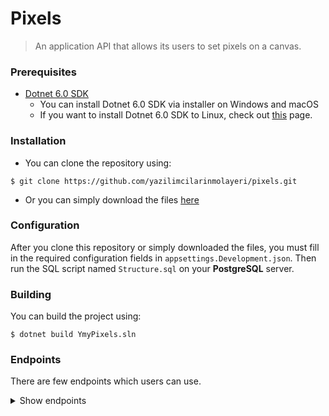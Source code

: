 # Pixels
> An application API that allows its users to set pixels on a canvas.

### Prerequisites
- [Dotnet 6.0 SDK](https://dotnet.microsoft.com/en-us/download/dotnet/6.0)
  - You can install Dotnet 6.0 SDK via installer on Windows and macOS
  - If you want to install Dotnet 6.0 SDK to Linux, check out [this](https://docs.microsoft.com/dotnet/core/install/linux?WT.mc_id=dotnet-35129-website) page.

### Installation
- You can clone the repository using:
```
$ git clone https://github.com/yazilimcilarinmolayeri/pixels.git
```
- Or you can simply download the files [here](https://github.com/yazilimcilarinmolayeri/pixels/archive/refs/heads/master.zip)

### Configuration
After you clone this repository or simply downloaded the files, you must fill in the required
configuration fields in `appsettings.Development.json`. Then run the SQL script named
`Structure.sql` on your **PostgreSQL** server.

### Building
You can build the project using:
```shell
$ dotnet build YmyPixels.sln
```

### Endpoints
There are few endpoints which users can use.
<details><summary>Show endpoints</summary>
<h4>/api/canvas</h4>
Users can execute a <i>GET</i> request here to fetch currently active canvases image.
<h4>/api/auth/login</h4>
Users must login and get a <i>jwt</i> token from this endpoint in order to use the API.
This endpoint simply redirects the user to Discord OAuth authentication page.
<h4>/api/auth/discord/callback</h4>
Users will come to this endpoint after they authenticate with their Discord account.
This endpoint will authenticate them using a <i>jwt</i> token.
<h4>/api/pixel/{x}-{y}</h4>
Users can execute a <i>GET</i> request here to fetch the pixel information on currently active canvas.
<h4>/api/pixel</h4>
Users can execute a <i>PUT</i> request here with a <i>SetPixelModel</i> object to put a pixel to currently active canvas.

Example of a *SetPixelModel* object:
```json
{
  "x": 10,
  "y": 15,
  "color": "f30a2b"
}
```
</details>